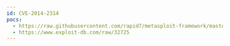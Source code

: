 ```yaml
---
id: CVE-2014-2314
pocs:
  - https://raw.githubusercontent.com/rapid7/metasploit-framework/master/modules/exploits/windows/http/jira_collector_traversal.rb
  - https://www.exploit-db.com/raw/32725
---
```

